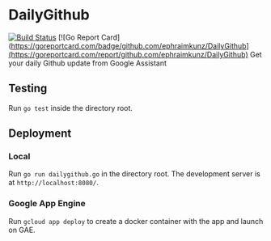 # DailyGithub 
[![Build Status](https://travis-ci.org/ephraimkunz/DailyGithub.svg?branch=master)](https://travis-ci.org/ephraimkunz/DailyGithub)
[![Go Report Card](https://goreportcard.com/badge/github.com/ephraimkunz/DailyGithub](https://goreportcard.com/report/github.com/ephraimkunz/DailyGithub)
Get your daily Github update from Google Assistant

## Testing
Run `go test` inside the directory root.

## Deployment
### Local
Run `go run dailygithub.go` in the directory root. The development server is at `http://localhost:8080/`. 
### Google App Engine
Run `gcloud app deploy` to create a docker container with the app and launch on GAE.
